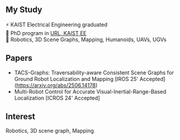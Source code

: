 <!--
**jeewon-kim1127/jeewon-kim1127** is a ✨ _special_ ✨ repository because its `README.md` (this file) appears on your GitHub profile.
-->
## My Study
⚡ KAIST Electrical Engineering graduated <br/>
🌱 PhD program in [URL, KAIST EE](https://github.com/url-kaist) <br/>
💬 Robotics, 3D Scene Graphs, Mapping, Humanoids, UAVs, UGVs <br/>

## Papers
* TACS-Graphs: Traversability-aware Consistent Scene Graphs for Ground Robot
Localization and Mapping [IROS 25' Accepted] (https://arxiv.org/abs/2506.14178)
* Multi-Robot Control for Accurate Visual-Inertial-Range-Based Localization [ICROS 24' Accepted]

## Interest
Robotics, 3D scene graph, Mapping
